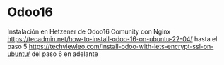# Odoo16
Instalación en Hetzener de Odoo16 Comunity con Nginx
https://tecadmin.net/how-to-install-odoo-16-on-ubuntu-22-04/ hasta el paso 5
https://techviewleo.com/install-odoo-with-lets-encrypt-ssl-on-ubuntu/ del paso 6 en adelante
